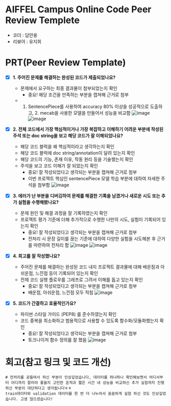 # AIFFEL Campus Online Code Peer Review Templete
- 코더 : 담안용
- 리뷰어 : 유지희


# PRT(Peer Review Template)
- [X]  **1. 주어진 문제를 해결하는 완성된 코드가 제출되었나요?**
    - 문제에서 요구하는 최종 결과물이 첨부되었는지 확인
        - 중요! 해당 조건을 만족하는 부분을 캡쳐해 근거로 첨부  
    - 1. SentencePiece를 사용하여 accuracy 80% 이상을 성공적으로 도출하고, 2. mecab을 사용한 모델을 만들어서 성능을 비교함
 ![image](https://github.com/user-attachments/assets/3a0c7653-65f0-4641-9b5e-3cef19a5f371)
 ![image](https://github.com/user-attachments/assets/04dec503-7412-4f27-87d6-02c4f7d29038)


- [X]  **2. 전체 코드에서 가장 핵심적이거나 가장 복잡하고 이해하기 어려운 부분에 작성된 
주석 또는 doc string을 보고 해당 코드가 잘 이해되었나요?**
    - 해당 코드 블럭을 왜 핵심적이라고 생각하는지 확인
    - 해당 코드 블럭에 doc string/annotation이 달려 있는지 확인
    - 해당 코드의 기능, 존재 이유, 작동 원리 등을 기술했는지 확인
    - 주석을 보고 코드 이해가 잘 되었는지 확인
        - 중요! 잘 작성되었다고 생각되는 부분을 캡쳐해 근거로 첨부
        - 이번 프로젝트 핵심인 sentencePiece 모델 학습 부분에 대하여 자세한 주석을 첨부함
        ![image](https://github.com/user-attachments/assets/7439339d-5528-46ba-8bef-d7f4a3789cfb)

- [X]  **3. 에러가 난 부분을 디버깅하여 문제를 해결한 기록을 남겼거나
새로운 시도 또는 추가 실험을 수행해봤나요?**
    - 문제 원인 및 해결 과정을 잘 기록하였는지 확인
    - 프로젝트 평가 기준에 더해 추가적으로 수행한 나만의 시도, 
    실험이 기록되어 있는지 확인
        - 중요! 잘 작성되었다고 생각되는 부분을 캡쳐해 근거로 첨부
        - 전처리 시 문장 길이를 끊는 기준에 대하여 다양한 실험을 시도해본 후 근거를 마련하여 전처리 함
          ![image](https://github.com/user-attachments/assets/4621036c-e154-4b4d-b513-8bc67cee7083)
      ![image](https://github.com/user-attachments/assets/d8807cc0-6f4c-4c63-aa16-1aab1ccee5e1)
 
        
- [X]  **4. 회고를 잘 작성했나요?**
    - 주어진 문제를 해결하는 완성된 코드 내지 프로젝트 결과물에 대해
    배운점과 아쉬운점, 느낀점 등이 기록되어 있는지 확인
    - 전체 코드 실행 플로우를 그래프로 그려서 이해를 돕고 있는지 확인
        - 중요! 잘 작성되었다고 생각되는 부분을 캡쳐해 근거로 첨부
        - 배운점, 아쉬운점, 느낀점 모두 적힘
        ![image](https://github.com/user-attachments/assets/83ad75b8-bfcf-4bc5-a089-77c71e7cb6d6)

- [X]  **5. 코드가 간결하고 효율적인가요?**
    - 파이썬 스타일 가이드 (PEP8) 를 준수하였는지 확인
    - 코드 중복을 최소화하고 범용적으로 사용할 수 있도록 함수화/모듈화했는지 확인
        - 중요! 잘 작성되었다고 생각되는 부분을 캡쳐해 근거로 첨부
        - 토크나이저 함수 정의를 잘 했음
![image](https://github.com/user-attachments/assets/6a1a211d-8aa8-4876-8ba4-f4edff56276c)


# 회고(참고 링크 및 코드 개선)
```
# 전처리를 공들여서 하신 부분이 인상깊었습니다, 데이터를 하나하나 확인해보면서 어디서부터 어디까지 잘라야 좋을지 고민한 흔적과 짧은 시간 내 성능을 비교하신 추가 실험까지 진행하신 부분이 대단하다고 생각됩니다ㅎㅎ
train데이터와 validation 데이터를 한 번 더 나누어서 꼼꼼하게 실험 하신 것도 인상깊었습니다. 고생 많으셨습니다!
```

